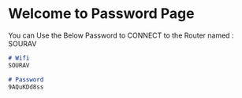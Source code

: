 # Welcome to Password Page

You can Use the Below Password to CONNECT to the Router named : SOURAV

```markdown
# Wifi
SOURAV

# Password
9AQuKDd8ss
```
